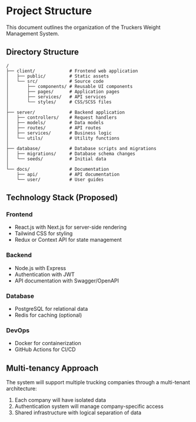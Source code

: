 # Project Structure

This document outlines the organization of the Truckers Weight Management System.

## Directory Structure

```
/
├── client/             # Frontend web application
│   ├── public/         # Static assets
│   └── src/            # Source code
│       ├── components/ # Reusable UI components
│       ├── pages/      # Application pages
│       ├── services/   # API services
│       └── styles/     # CSS/SCSS files
│
├── server/             # Backend application
│   ├── controllers/    # Request handlers
│   ├── models/         # Data models
│   ├── routes/         # API routes
│   ├── services/       # Business logic
│   └── utils/          # Utility functions
│
├── database/           # Database scripts and migrations
│   ├── migrations/     # Database schema changes
│   └── seeds/          # Initial data
│
└── docs/               # Documentation
    ├── api/            # API documentation
    └── user/           # User guides
```

## Technology Stack (Proposed)

### Frontend
- React.js with Next.js for server-side rendering
- Tailwind CSS for styling
- Redux or Context API for state management

### Backend
- Node.js with Express
- Authentication with JWT
- API documentation with Swagger/OpenAPI

### Database
- PostgreSQL for relational data
- Redis for caching (optional)

### DevOps
- Docker for containerization
- GitHub Actions for CI/CD

## Multi-tenancy Approach

The system will support multiple trucking companies through a multi-tenant architecture:

1. Each company will have isolated data
2. Authentication system will manage company-specific access
3. Shared infrastructure with logical separation of data
